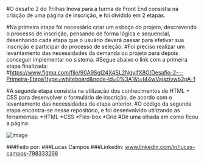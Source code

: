 #O desafio 2 do Trilhas Inova para a turma de Front End consistia na criação de uma página de inscrição, e foi dividido em 2 etapas.

#Na primeira etapa foi necessário criar um esboço do projeto, descrevendo o processo de inscrição, pensando de forma lógica e sequencial, desenhando cada etapa que o usuário deverá passar para efetivar sua inscrição e participar do processo de seleção.
#Foi preciso realizar um levantamento das necessidades da demanda ou projeto para depois conseguir implementar no sistema. 
#Segue abaixo o link com a primeira etapa finalizada:
#https://www.figma.com/file/90A9Sgl24X4SL2NgyIfX8O/Desafio-2---Primeira-Etapa?type=whiteboard&node-id=0%3A1&t=t44wVajszivwb2pA-1

#A segunda etapa consistia na utilização dos conhecimentos de HTML + CSS para desenvolver o formulário de inscrição, de acordo com o levantamento das necessidades da etapa anterior. 
#O código da segunda etapa encontra-se nesse repositório, e foi desenvolvido utilizando as ferramentas:
*HTML
*CSS
*Flex-box
*Grid
#Dê uma olhada em como ficou a página:

![image](https://github.com/lucasllsc/desafio2-trilhas-inova/assets/93744367/5e051660-e2fc-409a-9b7a-36aadbd0cb28)

###Feito por: 
###Lucas Campos
###Linkedin: www.linkedin.com/in/lucas-campos-798333268

